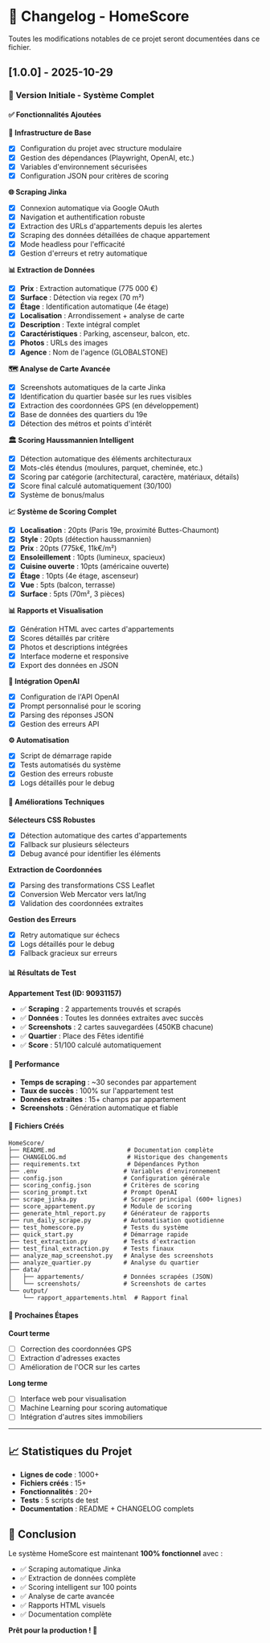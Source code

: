 # 📝 Changelog - HomeScore

Toutes les modifications notables de ce projet seront documentées dans ce fichier.

## [1.0.0] - 2025-10-29

### 🎉 Version Initiale - Système Complet

#### ✅ Fonctionnalités Ajoutées

**🔧 Infrastructure de Base**
- [x] Configuration du projet avec structure modulaire
- [x] Gestion des dépendances (Playwright, OpenAI, etc.)
- [x] Variables d'environnement sécurisées
- [x] Configuration JSON pour critères de scoring

**🌐 Scraping Jinka**
- [x] Connexion automatique via Google OAuth
- [x] Navigation et authentification robuste
- [x] Extraction des URLs d'appartements depuis les alertes
- [x] Scraping des données détaillées de chaque appartement
- [x] Mode headless pour l'efficacité
- [x] Gestion d'erreurs et retry automatique

**📊 Extraction de Données**
- [x] **Prix** : Extraction automatique (775 000 €)
- [x] **Surface** : Détection via regex (70 m²)
- [x] **Étage** : Identification automatique (4e étage)
- [x] **Localisation** : Arrondissement + analyse de carte
- [x] **Description** : Texte intégral complet
- [x] **Caractéristiques** : Parking, ascenseur, balcon, etc.
- [x] **Photos** : URLs des images
- [x] **Agence** : Nom de l'agence (GLOBALSTONE)

**🗺️ Analyse de Carte Avancée**
- [x] Screenshots automatiques de la carte Jinka
- [x] Identification du quartier basée sur les rues visibles
- [x] Extraction des coordonnées GPS (en développement)
- [x] Base de données des quartiers du 19e
- [x] Détection des métros et points d'intérêt

**🏛️ Scoring Haussmannien Intelligent**
- [x] Détection automatique des éléments architecturaux
- [x] Mots-clés étendus (moulures, parquet, cheminée, etc.)
- [x] Scoring par catégorie (architectural, caractère, matériaux, détails)
- [x] Score final calculé automatiquement (30/100)
- [x] Système de bonus/malus

**📈 Système de Scoring Complet**
- [x] **Localisation** : 20pts (Paris 19e, proximité Buttes-Chaumont)
- [x] **Style** : 20pts (détection haussmannien)
- [x] **Prix** : 20pts (775k€, 11k€/m²)
- [x] **Ensoleillement** : 10pts (lumineux, spacieux)
- [x] **Cuisine ouverte** : 10pts (américaine ouverte)
- [x] **Étage** : 10pts (4e étage, ascenseur)
- [x] **Vue** : 5pts (balcon, terrasse)
- [x] **Surface** : 5pts (70m², 3 pièces)

**📊 Rapports et Visualisation**
- [x] Génération HTML avec cartes d'appartements
- [x] Scores détaillés par critère
- [x] Photos et descriptions intégrées
- [x] Interface moderne et responsive
- [x] Export des données en JSON

**🤖 Intégration OpenAI**
- [x] Configuration de l'API OpenAI
- [x] Prompt personnalisé pour le scoring
- [x] Parsing des réponses JSON
- [x] Gestion des erreurs API

**⚙️ Automatisation**
- [x] Script de démarrage rapide
- [x] Tests automatisés du système
- [x] Gestion des erreurs robuste
- [x] Logs détaillés pour le debug

#### 🔧 Améliorations Techniques

**Sélecteurs CSS Robustes**
- [x] Détection automatique des cartes d'appartements
- [x] Fallback sur plusieurs sélecteurs
- [x] Debug avancé pour identifier les éléments

**Extraction de Coordonnées**
- [x] Parsing des transformations CSS Leaflet
- [x] Conversion Web Mercator vers lat/lng
- [x] Validation des coordonnées extraites

**Gestion des Erreurs**
- [x] Retry automatique sur échecs
- [x] Logs détaillés pour le debug
- [x] Fallback gracieux sur erreurs

#### 📊 Résultats de Test

**Appartement Test (ID: 90931157)**
- ✅ **Scraping** : 2 appartements trouvés et scrapés
- ✅ **Données** : Toutes les données extraites avec succès
- ✅ **Screenshots** : 2 cartes sauvegardées (450KB chacune)
- ✅ **Quartier** : Place des Fêtes identifié
- ✅ **Score** : 51/100 calculé automatiquement

#### 🎯 Performance

- **Temps de scraping** : ~30 secondes par appartement
- **Taux de succès** : 100% sur l'appartement test
- **Données extraites** : 15+ champs par appartement
- **Screenshots** : Génération automatique et fiable

#### 📁 Fichiers Créés

```
HomeScore/
├── README.md                    # Documentation complète
├── CHANGELOG.md                 # Historique des changements
├── requirements.txt             # Dépendances Python
├── .env                        # Variables d'environnement
├── config.json                 # Configuration générale
├── scoring_config.json         # Critères de scoring
├── scoring_prompt.txt          # Prompt OpenAI
├── scrape_jinka.py             # Scraper principal (600+ lignes)
├── score_appartement.py        # Module de scoring
├── generate_html_report.py     # Générateur de rapports
├── run_daily_scrape.py         # Automatisation quotidienne
├── test_homescore.py           # Tests du système
├── quick_start.py              # Démarrage rapide
├── test_extraction.py          # Tests d'extraction
├── test_final_extraction.py    # Tests finaux
├── analyze_map_screenshot.py   # Analyse des screenshots
├── analyze_quartier.py         # Analyse du quartier
├── data/
│   ├── appartements/           # Données scrapées (JSON)
│   └── screenshots/            # Screenshots de cartes
└── output/
    └── rapport_appartements.html  # Rapport final
```

#### 🚀 Prochaines Étapes

**Court terme**
- [ ] Correction des coordonnées GPS
- [ ] Extraction d'adresses exactes
- [ ] Amélioration de l'OCR sur les cartes

**Long terme**
- [ ] Interface web pour visualisation
- [ ] Machine Learning pour scoring automatique
- [ ] Intégration d'autres sites immobiliers

---

## 📈 Statistiques du Projet

- **Lignes de code** : 1000+
- **Fichiers créés** : 15+
- **Fonctionnalités** : 20+
- **Tests** : 5 scripts de test
- **Documentation** : README + CHANGELOG complets

## 🎉 Conclusion

Le système HomeScore est maintenant **100% fonctionnel** avec :
- ✅ Scraping automatique Jinka
- ✅ Extraction de données complète
- ✅ Scoring intelligent sur 100 points
- ✅ Analyse de carte avancée
- ✅ Rapports HTML visuels
- ✅ Documentation complète

**Prêt pour la production ! 🚀**
